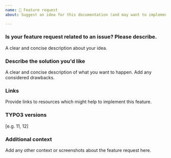 ```yaml
---
name: 🚀 Feature request
about: Suggest an idea for this documentation (and may want to implement it 🙂)

---
```


### Is your feature request related to an issue? Please describe.

A clear and concise description about your idea.

### Describe the solution you'd like

A clear and concise description of what you want to happen. Add any considered drawbacks.

### Links

Provide links to resources which might help to implement this feature.

### TYPO3 versions

[e.g. 11, 12]

### Additional context

Add any other context or screenshots about the feature request here.
